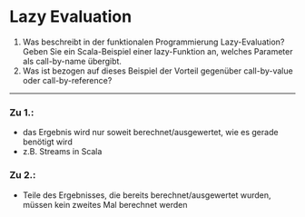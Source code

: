 # Lazy Evaluation
1. Was beschreibt in der funktionalen Programmierung Lazy-Evaluation? Geben Sie ein Scala-Beispiel einer lazy-Funktion an, welches Parameter als call-by-name übergibt.
2. Was ist bezogen auf dieses Beispiel der Vorteil gegenüber call-by-value oder call-by-reference?
---
### Zu 1.:
- das Ergebnis wird nur soweit berechnet/ausgewertet, wie es gerade benötigt wird
- z.B. Streams in Scala
### Zu 2.:
- Teile des Ergebnisses, die bereits berechnet/ausgewertet wurden, müssen kein zweites Mal berechnet werden

